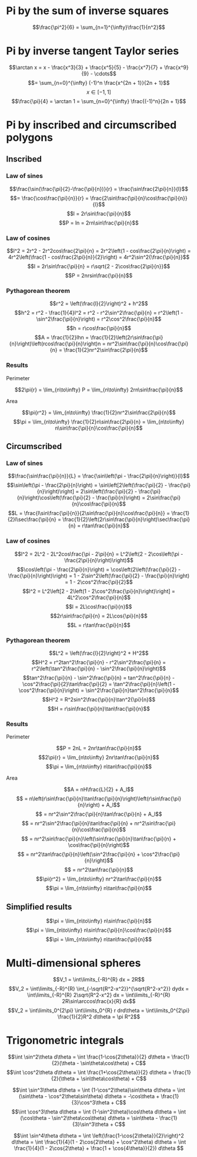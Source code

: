 # Pi by the sum of inverse squares

$$\frac{\pi^2}{6} = \sum_{n=1}^{\infty}\frac{1}{n^2}$$

# Pi by inverse tangent Taylor series

$$\arctan x = x - \frac{x^3}{3} + \frac{x^5}{5} - \frac{x^7}{7} + \frac{x^9}{9} - \cdots$$
$$= \sum_{n=0}^{\infty} (-1)^n \frac{x^{2n + 1}}{2n + 1}$$
$$x \in [-1, 1]$$
$$\frac{\pi}{4} = \arctan 1
= \sum_{n=0}^{\infty} \frac{(-1)^n}{2n + 1}$$

# Pi by inscribed and circumscribed polygons

## Inscribed

### Law of sines

$$\frac{\sin(\frac{\pi}{2}-\frac{\pi}{n})}{r} = \frac{\sin\frac{2\pi}{n}}{l}$$
$$= \frac{\cos\frac{\pi}{n}}{r} = \frac{2\sin\frac{\pi}{n}\cos\frac{\pi}{n}}{l}$$
$$l = 2r\sin\frac{\pi}{n}$$
$$P = ln
= 2rn\sin\frac{\pi}{n}$$

### Law of cosines

$$l^2 = 2r^2 - 2r^2cos\frac{2\pi}{n}
= 2r^2\left(1 - cos\frac{2\pi}{n}\right)
= 4r^2\left(\frac{1 - cos\frac{2\pi}{n}}{2}\right)
= 4r^2\sin^2{\frac{\pi}{n}}$$
$$l = 2r\sin\frac{\pi}{n} = r\sqrt{2 - 2\cos\frac{2\pi}{n}}$$
$$P = 2nrsin\frac{\pi}{n}$$

### Pythagorean theorem

$$r^2 = \left(\frac{l}{2}\right)^2 + h^2$$
$$h^2 = r^2 - \frac{1}{4}l^2
= r^2 - r^2\sin^2\frac{\pi}{n}
= r^2\left(1 - \sin^2\frac{\pi}{n}\right)
= r^2\cos^2\frac{\pi}{n}$$
$$h = r\cos\frac{\pi}{n}$$
$$A = \frac{1}{2}lhn
= \frac{1}{2}\left(2r\sin\frac{\pi}{n}\right)\left(rcos\frac{\pi}{n}\right)n
= nr^2\sin\frac{\pi}{n}\cos\frac{\pi}{n}
= \frac{1}{2}nr^2\sin\frac{2\pi}{n}$$

### Results

Perimeter

$$2\pi{r} = \lim_{n\to\infty} P
= \lim_{n\to\infty} 2rn\sin\frac{\pi}{n}$$

Area

$$\pi{r^2} = \lim_{n\to\infty} \frac{1}{2}nr^2\sin\frac{2\pi}{n}$$
$$\pi = \lim_{n\to\infty} \frac{1}{2}n\sin\frac{2\pi}{n}
= \lim_{n\to\infty} n\sin\frac{\pi}{n}\cos\frac{\pi}{n}$$

## Circumscribed

### Law of sines

$$\frac{\sin\frac{\pi}{n}}{L} = \frac{\sin\left(\pi - \frac{2\pi}{n}\right)}{l}$$
$$\sin\left(\pi - \frac{2\pi}{n}\right) = \sin\left[2\left(\frac{\pi}{2} - \frac{\pi}{n}\right)\right]
= 2\sin\left(\frac{\pi}{2} - \frac{\pi}{n}\right)\cos\left(\frac{\pi}{2} - \frac{\pi}{n}\right)
= 2\sin\frac{\pi}{n}\cos\frac{\pi}{n}$$
$$L = \frac{l\sin\frac{\pi}{n}}{2\sin\frac{\pi}{n}\cos\frac{\pi}{n}}
= \frac{1}{2}l\sec\frac{\pi}{n}
= \frac{1}{2}\left(2r\sin\frac{\pi}{n}\right)\sec\frac{\pi}{n}
= r\tan\frac{\pi}{n}$$

### Law of cosines

$$l^2 = 2L^2 - 2L^2cos\frac{\pi - 2\pi}{n}
= L^2\left(2 - 2\cos\left(\pi - \frac{2\pi}{n}\right)\right)$$
$$\cos\left(\pi - \frac{2\pi}{n}\right) = \cos\left(2\left(\frac{\pi}{2} - \frac{\pi}{n}\right)\right)
= 1 - 2\sin^2\left(\frac{\pi}{2} - \frac{\pi}{n}\right)
= 1 - 2\cos^2\frac{\pi}{2}$$
$$l^2 = L^2\left[2 - 2\left(1 - 2\cos^2\frac{\pi}{n}\right)\right]
= 4L^2\cos^2\frac{\pi}{n}$$
$$l = 2L\cos\frac{\pi}{n}$$
$$2r\sin\frac{\pi}{n} = 2L\cos{\pi}{n}$$
$$L = r\tan\frac{\pi}{n}$$

### Pythagorean theorem

$$L^2 = \left(\frac{l}{2}\right)^2 + H^2$$
$$H^2 = r^2tan^2\frac{\pi}{n} - r^2\sin^2\frac{\pi}{n}
= r^2\left(\tan^2\frac{\pi}{n} - \sin^2\frac{\pi}{n}\right)$$
$$tan^2\frac{\pi}{n} - \sin^2\frac{\pi}{n} = tan^2\frac{\pi}{n} - \cos^2\frac{\pi}{2}\tan\frac{\pi}{2}
= \tan^2\frac{\pi}{n}\left(1 - \cos^2\frac{\pi}{n}\right)
= \sin^2\frac{\pi}{n}tan^2\frac{\pi}{n}$$
$$H^2 = R^2sin^2\frac{\pi}{n}\tan^2{\pi}{n}$$
$$H = r\sin\frac{\pi}{n}\tan\frac{\pi}{n}$$

### Results

Perimeter

$$P = 2nL = 2nr\tan\frac{\pi}{n}$$
$$2\pi{r} = \lim_{n\to\infty} 2nr\tan\frac{\pi}{n}$$
$$\pi = \lim_{n\to\infty} n\tan\frac{\pi}{n}$$

Area

$$A = nH\frac{L}{2} + A_l$$
$$  = n\left(r\sin\frac{\pi}{n}\tan\frac{\pi}{n}\right)\left(r\sin\frac{\pi}{n}\right) + A_l$$
$$  = nr^2\sin^2\frac{\pi}{n}\tan\frac{\pi}{n} + A_l$$
$$  = nr^2\sin^2\frac{\pi}{n}\tan\frac{\pi}{n} + nr^2\sin\frac{\pi}{n}\cos\frac{\pi}{n}$$
$$  = nr^2\sin\frac{\pi}{n}\left(\sin\frac{\pi}{n}\tan\frac{\pi}{n} + \cos\frac{\pi}{n}\right)$$
$$  = nr^2\tan\frac{\pi}{n}\left(\sin^2\frac{\pi}{n} + \cos^2\frac{\pi}{n}\right)$$
$$  = nr^2\tan\frac{\pi}{n}$$
$$\pi{r^2} = \lim_{n\to\infty} nr^2\tan\frac{\pi}{n}$$
$$\pi = \lim_{n\to\infty} n\tan\frac{\pi}{n}$$

## Simplified results

$$\pi = \lim_{n\to\infty} n\sin\frac{\pi}{n}$$
$$\pi = \lim_{n\to\infty} n\sin\frac{\pi}{n}\cos\frac{\pi}{n}$$
$$\pi = \lim_{n\to\infty} n\tan\frac{\pi}{n}$$

# Multi-dimensional spheres

$$V_1 = \int\limits_{-R}^{R} dx = 2R$$
$$V_2
= \int\limits_{-R}^{R} \int_{-\sqrt{R^2-x^2}}^{\sqrt{R^2-x^2}} dydx
= \int\limits_{-R}^{R} 2\sqrt{R^2-x^2} dx
= \int\limits_{-R}^{R} 2R\sin\arccos\frac{x}{R} dx$$
$$V_2
= \int\limits_0^{2\pi} \int\limits_0^{R} r drd\theta
= \int\limits_0^{2\pi} \frac{1}{2}R^2 d\theta
= \pi R^2$$

# Trigonometric integrals

$$\int \sin^2\theta d\theta = \int \frac{1-\cos{2\theta}}{2} d\theta
= \frac{1}{2}(\theta - \sin\theta\cos\theta) + C$$
$$\int \cos^2\theta d\theta = \int \frac{1+\cos{2\theta}}{2} d\theta
= \frac{1}{2}(\theta + \sin\theta\cos\theta) + C$$

$$\int \sin^3\theta d\theta = \int (1-\cos^2\theta)\sin\theta d\theta
= \int (\sin\theta - \cos^2\theta\sin\theta) d\theta
= -\cos\theta + \frac{1}{3}\cos^3\theta + C$$
$$\int \cos^3\theta d\theta = \int (1-\sin^2\theta)\cos\theta d\theta
= \int (\cos\theta - \sin^2\theta\cos\theta) d\theta
= \sin\theta - \frac{1}{3}\sin^3\theta + C$$

$$\int \sin^4\theta d\theta = \int \left(\frac{1-\cos{2\theta}}{2}\right)^2 d\theta
= \int \frac{1}{4}(1 - 2\cos{2\theta} + \cos^2\theta) d\theta
= \int \frac{1}{4}(1 - 2\cos{2\theta} + \frac{1 + \cos{4\theta}}{2}) d\theta
$$
